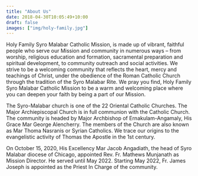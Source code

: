 ```yaml
---
title: "About Us"
date: 2018-04-30T10:05:49+10:00
draft: false
images: ["img/holy-family.jpg"]
---
```


Holy Family Syro Malabar Catholic Mission, is made up of vibrant, faithful people who serve our Mission and community in numerous ways – from worship, religious education and formation, sacramental preparation and spiritual development, to community outreach and social activities. We strive to be a welcoming community that reflects the heart, mercy and teachings of Christ, under the obedience of the Roman Catholic Church through the tradition of the Syro Malabar Rite. We pray you find, Holy Family Syro Malabar Catholic Mission to be a warm and welcoming place where you can deepen your faith by being a part of our Mission.

The Syro-Malabar church is one of the 22 Oriental Catholic Churches. The Major Archiepiscopal Church is in full communion with the Catholic Church. The community is headed by Major Archbishop of Ernakulam-Angamaly, His Grace Mar George Alencherry. The members of the Church are also known as Mar Thoma Nasranis or Syrian Catholics. We trace our origins to the evangelistic activity of Thomas the Apostle in the 1st century.

On October 15, 2020, His Excellency Mar Jacob Angadiath, the head of  Syro Malabar diocese of Chicago, appointed Rev. Fr. Mathews Munjanath as Mission Director. He served until May 2022. Starting May 2022, Fr. James Joseph is appointed as the Priest In Charge of the community.